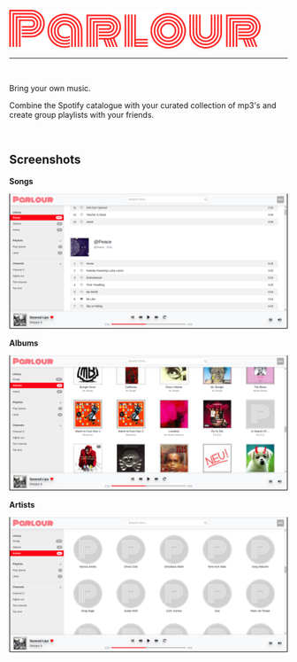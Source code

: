 ![Parlour](./docs/images/parlour-h1.png)

---

<br>

Bring your own music.

Combine the Spotify catalogue with your curated collection of mp3's and create group playlists with your friends.

<br>

## Screenshots

__Songs__


![Songs view](./docs/images/songs.png "Songs view")

__Albums__

![Albums view](./docs/images/albums.png "Albums view")

__Artists__

![Artists view](./docs/images/artists.png "Artists view")

